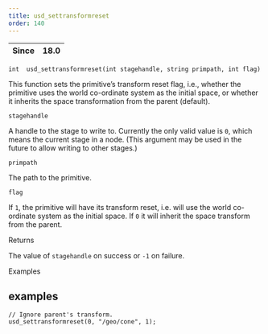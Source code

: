 ```yaml
---
title: usd_settransformreset
order: 140
---
```

| Since | 18.0 |
| --- | --- |

`int  usd_settransformreset(int stagehandle, string primpath, int flag)`

This function sets the primitive’s transform reset flag, i.e., whether the primitive uses the world co-ordinate system as the initial space, or whether it inherits the space transformation from the parent (default).

`stagehandle`

A handle to the stage to write to. Currently the only valid value is `0`, which means the current stage in a node. (This argument may be used in the future to allow writing to other stages.)

`primpath`

The path to the primitive.

`flag`

If `1`, the primitive will have its transform reset, i.e. will use the world co-ordinate system as the initial space. If `0` it will inherit the space transform from the parent.

Returns

The value of `stagehandle` on success or `-1` on failure.

Examples

## examples

```vex
// Ignore parent's transform.
usd_settransformreset(0, "/geo/cone", 1);

```
